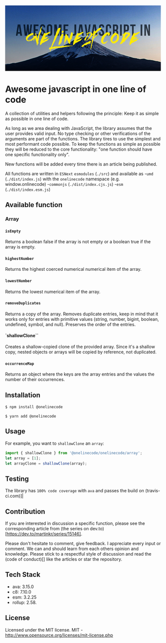 ![Awesome JavaScript in one line of code written above a picture of Mt. Fuji's peak](ajsioloc.png)
# Awesome javascript in one line of code

A collection of utilities and helpers following the principle: Keep it as simple as possible in one line of code. 

As long as we area dealing with JavaScript, the library assumes that the user provides valid input. No type checking or other verifications of the arguments are part of the functions.
The library tires to use the simplest and most performant code possible. To keep the functions as simple as possible they will be reduced to the core functionality: "one function should have one specific functionality only".


New functions will be added every time there is an article being published.

All functions are written in `ESNext` `esmodules` (`./src`)  and available as 
-`umd` (`./dist/index.js`) with the `onelinecode` namespace (e.g. window.onlinecode)
-`commonjs` (`./dist/index.cjs.js`) 
-`esm` (`./dist/index.esm.js`) 

## Available function 
### Array

#### `isEmpty`
Returns a boolean false if the array is not empty or a boolean true if the array is empty.

#### `highestNumber`
Returns the highest coerced numerical numerical item of the array.
#### `lowestNumber`
Returns the lowest numerical item of the array.
#### `removeDuplicates`
Returns a copy of the array.
Removes duplicate entries, keep in mind that it works only for entries with primitive values (string, number, bigint, boolean, undefined, symbol, and null). Preserves the order of the entries.
#### `shallowClone``
Creates a shallow-copied clone of the provided array. Since it's a shallow copy, nested objects or arrays will be copied by reference, not duplicated.

#### `occurrenceMap`
Returns an object where the keys are the array entries and the values the number of their occurrences.

## Installation
``` 
$ npm install @onelinecode
```

```
$ yarn add @onelinecode
```
## Usage
For example, you want to `shallowClone` an `array`:
```JavaScript
import { shallowClone } from '@onelinecode/onelinecode/array';
let array = [1];
let arrayClone = shallowClone(array);
```


## Testing
The library has `100% code coverage` with `ava` and passes the build on (travis-ci.com)]|

## Contribution

If you are interested in discussion a specific function, please see the corresponding article from (the series on dev.to)[https://dev.to/martinkr/series/15146].


Please don't hesitate to comment, give feedback. I appreciate every input or comment. We can and should learn from each others opinion and knowledge. Please stick to a respectful style of discussion and read the (code of conduct)[]  like the articles or star the repository.



## Tech Stack 
- ava: 3.15.0
- c8: 7.10.0
- esm: 3.2.25
- rollup: 2.58.



## License

Licensed under the MIT license.
MIT - http://www.opensource.org/licenses/mit-license.php
